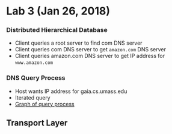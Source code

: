 # Lab 3 (Jan 26, 2018)
### Distributed Hierarchical Database
* Client queries a root server to find com DNS server
* Client queries com DNS server to get `amazon.com` DNS server
* Client queries amazon.com DNS server to get IP address for `www.amazon.com`
### DNS Query Process
* Host wants IP address for gaia.cs.umass.edu
* Iterated query
* [Graph of query process](http://images.slideplayer.com/25/8272948/slides/slide_4.jpg)
## Transport Layer
